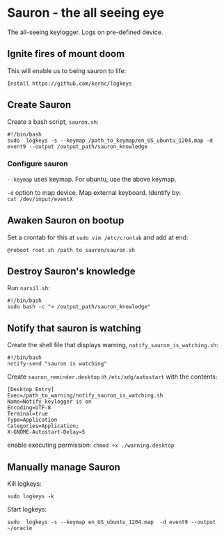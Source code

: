 # Sauron - the all seeing eye

The all-seeing keylogger. Logs on pre-defined device.

## Ignite fires of mount doom
This will enable us to being sauron to life:  

`Install https://github.com/kernc/logkeys`

## Create Sauron
Create a bash script, `sauron.sh`:  
```
#!/bin/bash
sudo  logkeys -s --keymap /path_to_keymap/en_US_ubuntu_1204.map -d event9 --output /output_path/sauron_knowledge
```

### Configure sauron

`--keymap` uses keymap. For ubuntu, use the above keymap.

`-d` option to map device. Map external keyboard. Identify by:  
`cat /dev/input/eventX`

## Awaken Sauron on bootup

Set a crontab for this at `sudo vim /etc/crontab` and add at end:
```
@reboot root sh /path_to_sauron/sauron.sh
```

## Destroy Sauron's knowledge

Run `narsil.sh`:

```
#!/bin/bash
sudo bash -c "> /output_path/sauron_knowledge"
```

## Notify that sauron is watching

Create the shell file that displays warning, `notify_sauron_is_watching.sh`: 
```
#!/bin/bash
notify-send "sauron is watching"
```

Create `sauron_reminder.desktop` in `/etc/xdg/autostart` with the contents:

```
[Desktop Entry]
Exec=/path_to_warning/notify_sauron_is_watching.sh
Name=Notify keylogger is on
Encoding=UTF-8
Terminal=true
Type=Application
Categories=Application;
X-GNOME-Autostart-Delay=5
```

enable executing permission:
`chmod +x ./warning.desktop`

## Manually manage Sauron

Kill logkeys:
```
sudo logkeys -k
```

Start logkeys:  
```
sudo  logkeys -s --keymap en_US_ubuntu_1204.map  -d event9 --output ~/oracle
```
